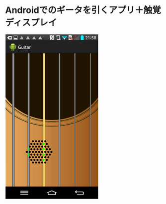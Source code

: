 # Androidでのギータを引くアプリ＋触覚ディスプレイ

<img src='https://github.com/sura0111/GuitarAndroid/blob/master/Picture1.png?raw=true' width=300px>
